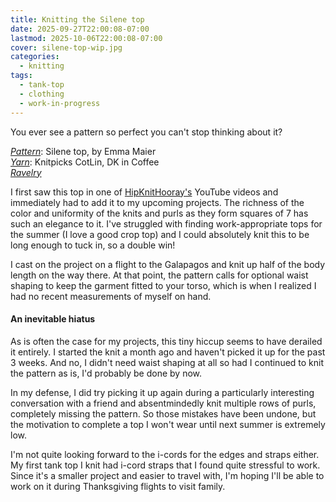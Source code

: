 ```yaml
---
title: Knitting the Silene top
date: 2025-09-27T22:00:08-07:00
lastmod: 2025-10-06T22:00:08-07:00
cover: silene-top-wip.jpg
categories:
  - knitting
tags:
  - tank-top
  - clothing
  - work-in-progress
---
```


You ever see a pattern so perfect you can't stop thinking about it?

<!--more-->


*[Pattern](https://www.ravelry.com/patterns/library/silene-top)*: Silene top, by Emma Maier \
*[Yarn](https://www.knitpicks.com/coffee/p/24138)*: Knitpicks CotLin, DK in Coffee \
*[Ravelry](https://www.ravelry.com/projects/Snigdhas/silene-top)*

I first saw this top in one of [HipKnitHooray's](https://www.ravelry.com/projects/hipknithooray/silene-top) YouTube videos and immediately had to add it to my upcoming projects. The richness of the color and uniformity of the knits and purls as they form squares of 7 has such an elegance to it. I've struggled with finding work-appropriate tops for the summer (I love a good crop top) and I could absolutely knit this to be long enough to tuck in, so a double win!

I cast on the project on a flight to the Galapagos and knit up half of the body length on the way there. At that point, the pattern calls for optional waist shaping to keep the garment fitted to your torso, which is when I realized I had no recent measurements of myself on hand.

#### An inevitable hiatus

As is often the case for my projects, this tiny hiccup seems to have derailed it entirely. I started the knit a month ago and haven't picked it up for the past 3 weeks. And no, I didn't need waist shaping at all so had I continued to knit the pattern as is, I'd probably be done by now.

In my defense, I did try picking it up again during a particularly interesting conversation with a friend and absentmindedly knit multiple rows of purls, completely missing the pattern. So those mistakes have been undone, but the motivation to complete a top I won't wear until next summer is extremely low.

I'm not quite looking forward to the i-cords for the edges and straps either. My first tank top I knit had i-cord straps that I found quite stressful to work. Since it's a smaller project and easier to travel with, I'm hoping I'll be able to work on it during Thanksgiving flights to visit family.
